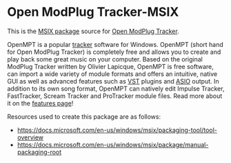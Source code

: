 # Open ModPlug Tracker-MSIX

This is the [MSIX package](https://www.microsoft.com/store/productId/9NNZNNJZD1QR) source for [Open ModPlug Tracker](https://github.com/OpenMPT/openmpt).

OpenMPT is a popular [tracker](https://en.wikipedia.org/wiki/Tracker_%28music_software%29) software for Windows. OpenMPT (short hand for Open ModPlug Tracker) is completely free and allows you to create and play back some great music on your computer. Based on the original ModPlug Tracker written by Olivier Lapicque, OpenMPT is free software, can import a wide variety of module formats and offers an intuitive, native GUI as well as advanced features such as [VST](https://en.wikipedia.org/wiki/Virtual_Studio_Technology) plugins and [ASIO](https://en.wikipedia.org/wiki/Audio_Stream_Input/Output) output. In addition to its own song format, OpenMPT can natively edit Impulse Tracker, FastTracker, Scream Tracker and ProTracker module files. Read more about it on the [features page](https://openmpt.org/features)!

Resources used to create this package are as follows:

- <https://docs.microsoft.com/en-us/windows/msix/packaging-tool/tool-overview>
- <https://docs.microsoft.com/en-us/windows/msix/package/manual-packaging-root>
